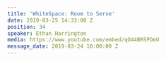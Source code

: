 ```yaml
---
title: 'WhiteSpace: Room to Serve'
date: 2019-03-25 14:33:00 Z
position: 34
speaker: Ethan Harrington
media: https://www.youtube.com/embed/qO44BRSPOeU
message_date: 2019-03-24 10:00:00 Z
---
```


